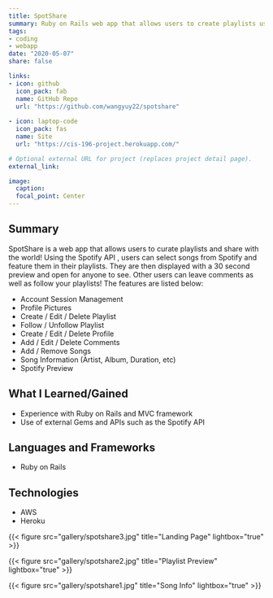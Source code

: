 ```yaml
---
title: SpotShare
summary: Ruby on Rails web app that allows users to create playlists using the Spotify API.
tags:
- coding
- webapp
date: "2020-05-07"
share: false

links:
- icon: github
  icon_pack: fab
  name: GitHub Repo
  url: "https://github.com/wangyuy22/spotshare"
  
- icon: laptop-code
  icon_pack: fas
  name: Site
  url: "https://cis-196-project.herokuapp.com/"

# Optional external URL for project (replaces project detail page).
external_link: 

image:
  caption: 
  focal_point: Center
---
```


## Summary

SpotShare is a web app that allows users to curate playlists and share with the world! Using the Spotify API , users can select songs from Spotify and feature them in their playlists. They are then displayed with a 30 second preview and open for anyone to see. Other users can leave comments as well as follow your playlists! The features are listed below:
* Account Session Management
* Profile Pictures
* Create / Edit / Delete Playlist
* Follow / Unfollow Playlist
* Create / Edit / Delete Profile
* Add / Edit / Delete Comments
* Add / Remove Songs
* Song Information (Artist, Album, Duration, etc)
* Spotify Preview

## What I Learned/Gained
* Experience with Ruby on Rails and MVC framework
* Use of external Gems and APIs such as the Spotify API

## Languages and Frameworks
 * Ruby on Rails

## Technologies
 * AWS
 * Heroku

{{< figure src="gallery/spotshare3.jpg" title="Landing Page" lightbox="true" >}}

{{< figure src="gallery/spotshare2.jpg" title="Playlist Preview" lightbox="true" >}}

 {{< figure src="gallery/spotshare1.jpg" title="Song Info" lightbox="true" >}}